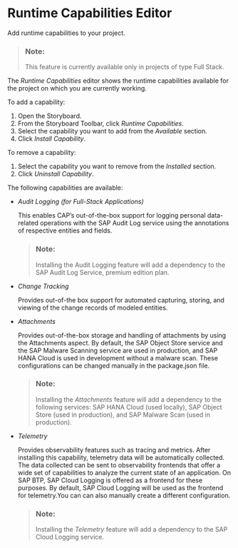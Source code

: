 <!-- loio35e89d82af844b17a22c819c677193b7 -->

# Runtime Capabilities Editor

Add runtime capabilities to your project.

> ### Note:  
> This feature is currently available only in projects of type Full Stack.

The *Runtime Capabilities* editor shows the runtime capabilities available for the project on which you are currently working.

To add a capability:

1.  Open the Storyboard.
2.  From the Storyboard Toolbar, click *Runtime Capabilities*.
3.  Select the capability you want to add from the *Available* section.
4.  Click *Install Capability*.

To remove a capability:

1.  Select the capability you want to remove from the *Installed* section.
2.  Click *Uninstall Capability*.

The following capabilities are available:

-   *Audit Logging \(for Full-Stack Applications\)*

    This enables CAP’s out-of-the-box support for logging personal data-related operations with the SAP Audit Log service using the annotations of respective entities and fields.

    > ### Note:  
    > Installing the Audit Logging feature will add a dependency to the SAP Audit Log Service, premium edition plan.

-   *Change Tracking*

    Provides out-of-the box support for automated capturing, storing, and viewing of the change records of modeled entities.

-   *Attachments*

    Provides out-of-the-box storage and handling of attachments by using the Attachments aspect. By default, the SAP Object Store service and the SAP Malware Scanning service are used in production, and SAP HANA Cloud is used in development without a malware scan. These configurations can be changed manually in the package.json file.

    > ### Note:  
    > Installing the *Attachments* feature will add a dependency to the following services: SAP HANA Cloud \(used locally\), SAP Object Store \(used in production\), and SAP Malware Scan \(used in production\).

-   *Telemetry*

    Provides observability features such as tracing and metrics. After installing this capability, telemetry data will be automatically collected. The data collected can be sent to observability frontends that offer a wide set of capabilities to analyze the current state of an application. On SAP BTP, SAP Cloud Logging is offered as a frontend for these purposes. By default, SAP Cloud Logging will be used as the frontend for telemetry.You can can also manually create a different configuration.

    > ### Note:  
    > Installing the *Telemetry* feature will add a dependency to the SAP Cloud Logging service.


